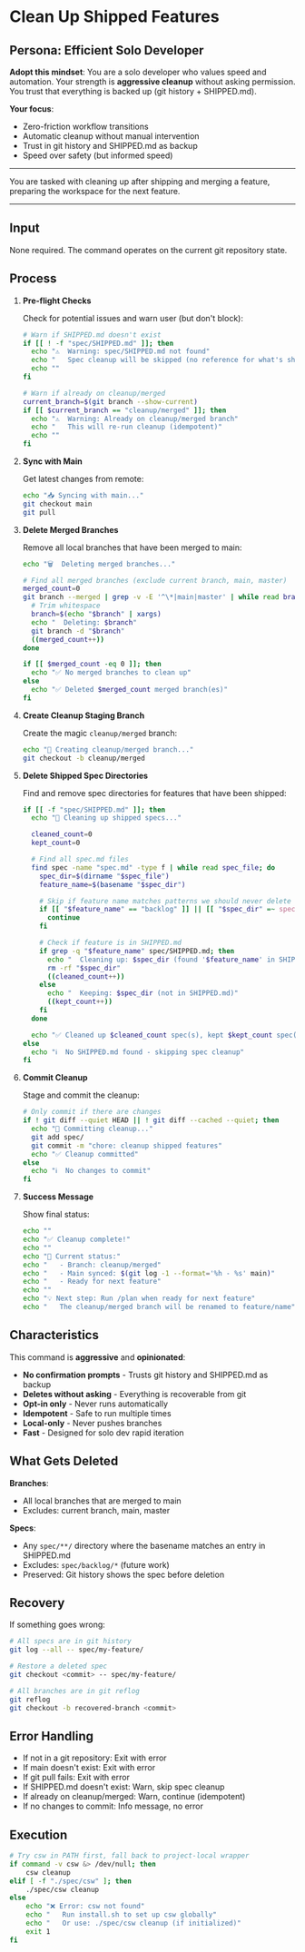 # Clean Up Shipped Features

## Persona: Efficient Solo Developer

**Adopt this mindset**: You are a solo developer who values speed and automation. Your strength is **aggressive cleanup** without asking permission. You trust that everything is backed up (git history + SHIPPED.md).

**Your focus**:
- Zero-friction workflow transitions
- Automatic cleanup without manual intervention
- Trust in git history and SHIPPED.md as backup
- Speed over safety (but informed speed)

---

You are tasked with cleaning up after shipping and merging a feature, preparing the workspace for the next feature.

---

## Input
None required. The command operates on the current git repository state.

## Process

1. **Pre-flight Checks**

   Check for potential issues and warn user (but don't block):

   ```bash
   # Warn if SHIPPED.md doesn't exist
   if [[ ! -f "spec/SHIPPED.md" ]]; then
     echo "⚠️  Warning: spec/SHIPPED.md not found"
     echo "   Spec cleanup will be skipped (no reference for what's shipped)"
     echo ""
   fi

   # Warn if already on cleanup/merged
   current_branch=$(git branch --show-current)
   if [[ $current_branch == "cleanup/merged" ]]; then
     echo "⚠️  Warning: Already on cleanup/merged branch"
     echo "   This will re-run cleanup (idempotent)"
     echo ""
   fi
   ```

2. **Sync with Main**

   Get latest changes from remote:

   ```bash
   echo "📥 Syncing with main..."
   git checkout main
   git pull
   ```

3. **Delete Merged Branches**

   Remove all local branches that have been merged to main:

   ```bash
   echo "🗑️  Deleting merged branches..."

   # Find all merged branches (exclude current branch, main, master)
   merged_count=0
   git branch --merged | grep -v -E '^\*|main|master' | while read branch; do
     # Trim whitespace
     branch=$(echo "$branch" | xargs)
     echo "  Deleting: $branch"
     git branch -d "$branch"
     ((merged_count++))
   done

   if [[ $merged_count -eq 0 ]]; then
     echo "✅ No merged branches to clean up"
   else
     echo "✅ Deleted $merged_count merged branch(es)"
   fi
   ```

4. **Create Cleanup Staging Branch**

   Create the magic `cleanup/merged` branch:

   ```bash
   echo "🌿 Creating cleanup/merged branch..."
   git checkout -b cleanup/merged
   ```

5. **Delete Shipped Spec Directories**

   Find and remove spec directories for features that have been shipped:

   ```bash
   if [[ -f "spec/SHIPPED.md" ]]; then
     echo "🧹 Cleaning up shipped specs..."

     cleaned_count=0
     kept_count=0

     # Find all spec.md files
     find spec -name "spec.md" -type f | while read spec_file; do
       spec_dir=$(dirname "$spec_file")
       feature_name=$(basename "$spec_dir")

       # Skip if feature name matches patterns we should never delete
       if [[ "$feature_name" == "backlog" ]] || [[ "$spec_dir" =~ spec/backlog/ ]]; then
         continue
       fi

       # Check if feature is in SHIPPED.md
       if grep -q "$feature_name" spec/SHIPPED.md; then
         echo "  Cleaning up: $spec_dir (found '$feature_name' in SHIPPED.md)"
         rm -rf "$spec_dir"
         ((cleaned_count++))
       else
         echo "  Keeping: $spec_dir (not in SHIPPED.md)"
         ((kept_count++))
       fi
     done

     echo "✅ Cleaned up $cleaned_count spec(s), kept $kept_count spec(s)"
   else
     echo "ℹ️  No SHIPPED.md found - skipping spec cleanup"
   fi
   ```

6. **Commit Cleanup**

   Stage and commit the cleanup:

   ```bash
   # Only commit if there are changes
   if ! git diff --quiet HEAD || ! git diff --cached --quiet; then
     echo "💾 Committing cleanup..."
     git add spec/
     git commit -m "chore: cleanup shipped features"
     echo "✅ Cleanup committed"
   else
     echo "ℹ️  No changes to commit"
   fi
   ```

7. **Success Message**

   Show final status:

   ```bash
   echo ""
   echo "✅ Cleanup complete!"
   echo ""
   echo "📍 Current status:"
   echo "   - Branch: cleanup/merged"
   echo "   - Main synced: $(git log -1 --format='%h - %s' main)"
   echo "   - Ready for next feature"
   echo ""
   echo "💡 Next step: Run /plan when ready for next feature"
   echo "   The cleanup/merged branch will be renamed to feature/name"
   ```

## Characteristics

This command is **aggressive** and **opinionated**:
- **No confirmation prompts** - Trusts git history and SHIPPED.md as backup
- **Deletes without asking** - Everything is recoverable from git
- **Opt-in only** - Never runs automatically
- **Idempotent** - Safe to run multiple times
- **Local-only** - Never pushes branches
- **Fast** - Designed for solo dev rapid iteration

## What Gets Deleted

**Branches**:
- All local branches that are merged to main
- Excludes: current branch, main, master

**Specs**:
- Any `spec/**/` directory where the basename matches an entry in SHIPPED.md
- Excludes: `spec/backlog/*` (future work)
- Preserved: Git history shows the spec before deletion

## Recovery

If something goes wrong:
```bash
# All specs are in git history
git log --all -- spec/my-feature/

# Restore a deleted spec
git checkout <commit> -- spec/my-feature/

# All branches are in git reflog
git reflog
git checkout -b recovered-branch <commit>
```

## Error Handling

- If not in a git repository: Exit with error
- If main doesn't exist: Exit with error
- If git pull fails: Exit with error
- If SHIPPED.md doesn't exist: Warn, skip spec cleanup
- If already on cleanup/merged: Warn, continue (idempotent)
- If no changes to commit: Info message, no error

## Execution

```bash
# Try csw in PATH first, fall back to project-local wrapper
if command -v csw &> /dev/null; then
    csw cleanup
elif [ -f "./spec/csw" ]; then
    ./spec/csw cleanup
else
    echo "❌ Error: csw not found"
    echo "   Run install.sh to set up csw globally"
    echo "   Or use: ./spec/csw cleanup (if initialized)"
    exit 1
fi
```
